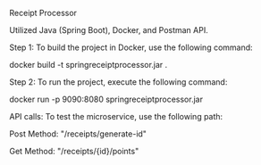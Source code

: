 Receipt Processor

Utilized Java (Spring Boot), Docker, and Postman API.

Step 1: To build the project in Docker, use the following command:

docker build -t springreceiptprocessor.jar .

Step 2: To run the project, execute the following command:

docker run -p 9090:8080 springreceiptprocessor.jar

API calls:
To test the microservice, use the following path:

Post Method: "/receipts/generate-id"

Get Method: "/receipts/{id}/points"
